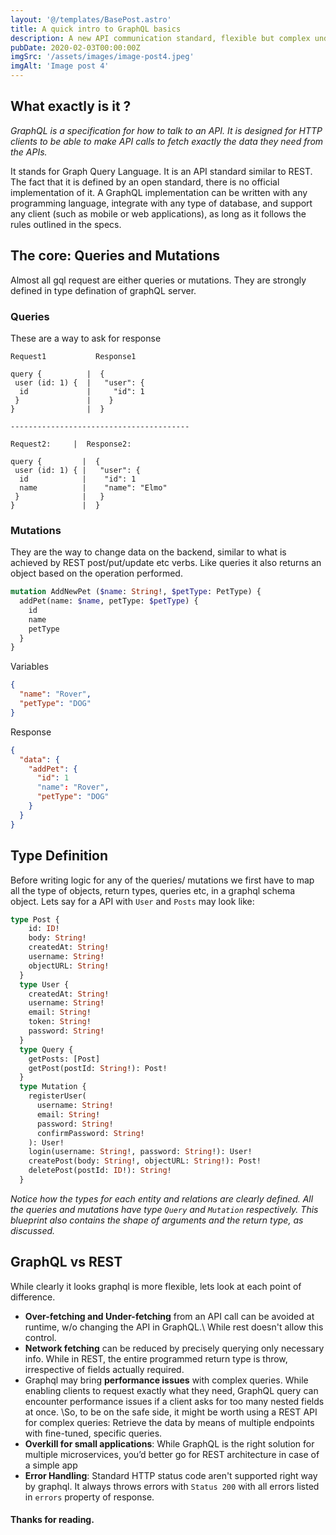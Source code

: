 ```yaml
---
layout: '@/templates/BasePost.astro'
title: A quick intro to GraphQL basics
description: A new API communication standard, flexible but complex under the hood.
pubDate: 2020-02-03T00:00:00Z
imgSrc: '/assets/images/image-post4.jpeg'
imgAlt: 'Image post 4'
---
```


## What exactly is it ?
*GraphQL is a specification for how to talk to an API. It is designed for HTTP clients to be able to make API calls to fetch exactly the data they need from the APIs.*

It stands for Graph Query Language. It is an API standard similar to REST. The fact that it is defined by an open standard, there is no official implementation of it. A GraphQL implementation can be written with any programming language, integrate with any type of database, and support any client (such as mobile or web applications), as long as it follows the rules outlined in the specs.

## The core: Queries and Mutations
Almost all gql request are either queries or mutations. They are strongly defined in type defination of graphQL server.


### Queries
These are a way to ask for response
```
Request1           Response1

query {          |  {
 user (id: 1) {  |   "user": {
  id             |     "id": 1
 }               |    }
}                |  }

----------------------------------------

Request2:     |  Response2:

query {         |  {
 user (id: 1) { |   "user": {
  id            |    "id": 1
  name          |    "name": "Elmo"
 }              |   }
}               |  }
```

### Mutations
They are the way to change data on the backend, similar to what is achieved by REST post/put/update etc  verbs.
Like queries it also returns an object based on the operation performed.
```graphql
mutation AddNewPet ($name: String!, $petType: PetType) {
  addPet(name: $name, petType: $petType) {
    id
    name
    petType
  }
}
```
Variables
```json
{
  "name": "Rover",
  "petType": "DOG"
}
```
Response
```json
{
  "data": {
    "addPet": {
      "id": 1
      "name": "Rover",
      "petType": "DOG"
    }
  }
}
```
## Type Definition
Before writing logic for any of the queries/ mutations we first have to map all the type of objects, return types, queries etc, in a graphql schema object.
Lets say for a API with `User` and `Posts` may look like:
```graphql
type Post {
    id: ID!
    body: String!
    createdAt: String!
    username: String!
    objectURL: String!
  }
  type User {
    createdAt: String!
    username: String!
    email: String!
    token: String!
    password: String!
  }
  type Query {
    getPosts: [Post]
    getPost(postId: String!): Post!
  }
  type Mutation {
    registerUser(
      username: String!
      email: String!
      password: String!
      confirmPassword: String!
    ): User!
    login(username: String!, password: String!): User!
    createPost(body: String!, objectURL: String!): Post!
    deletePost(postId: ID!): String!
  }
```
*Notice how the types for each entity and relations are clearly defined. All the queries and mutations have type `Query` and `Mutation` respectively. This blueprint also contains the shape of arguments and the return type, as discussed.*

## GraphQL vs REST
While clearly it looks graphql is more flexible, lets look at each point of difference.
- **Over-fetching and Under-fetching** from an API call can be avoided at runtime, w/o changing the API in GraphQL.\ While rest doesn't allow this control.
- **Network fetching** can be reduced by precisely querying only necessary info. While in REST, the entire programmed return type is throw, irrespective of fields actually required.
- Graphql may bring **performance issues** with complex queries. While enabling clients to request exactly what they need, GraphQL query can encounter performance issues if a client asks for too many nested fields at once. \So, to be on the safe side, it might be worth using a REST API for complex queries: Retrieve the data by means of multiple endpoints with fine-tuned, specific queries.
- **Overkill for small applications**: While GraphQL is the right solution for multiple microservices, you’d better go for REST architecture in case of a simple app
- **Error Handling**: Standard HTTP status code aren't supported right way by graphql. It always throws errors with `Status 200` with all errors listed in `errors` property of response. 

#### Thanks for reading.